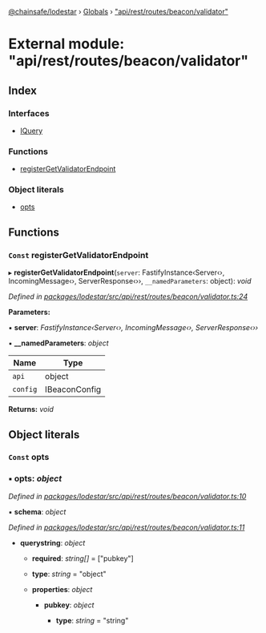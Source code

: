 [@chainsafe/lodestar](../README.md) › [Globals](../globals.md) › ["api/rest/routes/beacon/validator"](_api_rest_routes_beacon_validator_.md)

# External module: "api/rest/routes/beacon/validator"

## Index

### Interfaces

* [IQuery](../interfaces/_api_rest_routes_beacon_validator_.iquery.md)

### Functions

* [registerGetValidatorEndpoint](_api_rest_routes_beacon_validator_.md#const-registergetvalidatorendpoint)

### Object literals

* [opts](_api_rest_routes_beacon_validator_.md#const-opts)

## Functions

### `Const` registerGetValidatorEndpoint

▸ **registerGetValidatorEndpoint**(`server`: FastifyInstance‹Server‹›, IncomingMessage‹›, ServerResponse‹››, `__namedParameters`: object): *void*

*Defined in [packages/lodestar/src/api/rest/routes/beacon/validator.ts:24](https://github.com/ChainSafe/lodestar/blob/663f5df9e/packages/lodestar/src/api/rest/routes/beacon/validator.ts#L24)*

**Parameters:**

▪ **server**: *FastifyInstance‹Server‹›, IncomingMessage‹›, ServerResponse‹››*

▪ **__namedParameters**: *object*

Name | Type |
------ | ------ |
`api` | object |
`config` | IBeaconConfig |

**Returns:** *void*

## Object literals

### `Const` opts

### ▪ **opts**: *object*

*Defined in [packages/lodestar/src/api/rest/routes/beacon/validator.ts:10](https://github.com/ChainSafe/lodestar/blob/663f5df9e/packages/lodestar/src/api/rest/routes/beacon/validator.ts#L10)*

▪ **schema**: *object*

*Defined in [packages/lodestar/src/api/rest/routes/beacon/validator.ts:11](https://github.com/ChainSafe/lodestar/blob/663f5df9e/packages/lodestar/src/api/rest/routes/beacon/validator.ts#L11)*

* **querystring**: *object*

  * **required**: *string[]* = ["pubkey"]

  * **type**: *string* = "object"

  * **properties**: *object*

    * **pubkey**: *object*

      * **type**: *string* = "string"
